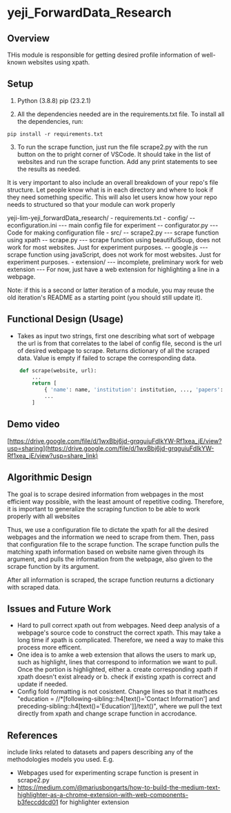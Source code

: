 # yeji_ForwardData_Research

## Overview

THis module is responsible for getting desired profile information of well-known websites using xpath.

## Setup

1. Python (3.8.8) pip (23.2.1)

2. All the dependencies needed are in the requirements.txt file. To install all the dependencies, run:

```
pip install -r requirements.txt
```

3. To run the scrape function, just run the file scrape2.py with the run button on the to pright corner of VSCode. It should take in the list of websites and run the scrape function. Add any print statements to see the results as needed.

It is very important to also include an overall breakdown of your repo's file structure. Let people know what is in each directory and where to look if they need something specific. This will also let users know how your repo needs to structured so that your module can work properly

yeji-lim-yeji_forwardData_research/ - requirements.txt - config/
-- econfiguration.ini
--- main config file for experiment
-- configurator.py
--- Code for making configuration file - src/
-- scrape2.py
--- scrape function using xpath
-- scrape.py
--- scrape function using beautifulSoup, does not work for most websites. Just for experiment purposes.
-- google.js
--- scrape function using javaScript, does not work for most websites. Just for experiment purposes. - extension/
--- incomplete, preliminary work for web extension
--- For now, just have a web extension for highlighting a line in a webpage.

Note: if this is a second or latter iteration of a module, you may reuse the old iteration's README as a starting point (you should still update it).

## Functional Design (Usage)

- Takes as input two strings, first one describing what sort of webpage the url is from that correlates to the label of config file, second is the url of desired webpage to scrape. Returns dictionary of all the scraped data. Value is empty if failed to scrape the corresponding data.

```python
    def scrape(website, url):
        ...
        return [
            { 'name': name, 'institution': institution, ..., 'papers': [papers] },
            ...
        ]
```

## Demo video

[https://drive.google.com/file/d/1wxBbj6jd-grqguiuFdlkYW-Rf1xea_jE/view?usp=sharing](https://drive.google.com/file/d/1wxBbj6jd-grqguiuFdlkYW-Rf1xea_jE/view?usp=share_link) 

## Algorithmic Design

The goal is to scrape desired information from webpages in the most efficient way possible, with the least amount of repetitive coding. Therefore, it is important to generalize the scraping function to be able to work properly with all websites

Thus, we use a configuration file to dictate the xpath for all the desired webpages and the information we need to scrape from them. Then, pass that configuration file to the scrape function. The scrape function pulls the matching xpath information based on website name given through its argument, and pulls the information from the webpage, also given to the scrape function by its argument.

After all information is scraped, the scrape function reuturns a dictionary with scraped data.

## Issues and Future Work

- Hard to pull correct xpath out from webpages. Need deep analysis of a webpage's source code to construct the correct xpath. This may take a long time if xpath is complicated. Therefore, we need a way to make this process more efficent.
- One idea is to amke a web extension that allows the users to mark up, such as highlight, lines that correspond to information we want to pull. Once the portion is highlighted, either a. create corresponding xpath if xpath doesn't exist already or b. check if existing xpath is correct and update if needed.
- Config fold formatting is not cosistent. Change lines so that it mathces "education = //\*[following-sibling::h4[text()='Contact Information'] and preceding-sibling::h4[text()='Education']]/text()", where we pull the text directly from xpath and change scrape function in accrodance.

## References

include links related to datasets and papers describing any of the methodologies models you used. E.g.

- Webpages used for experimenting scrape function is present in scrape2.py
- https://medium.com/@mariusbongarts/how-to-build-the-medium-text-highlighter-as-a-chrome-extension-with-web-components-b3feccddcd01 for highlighter extension
